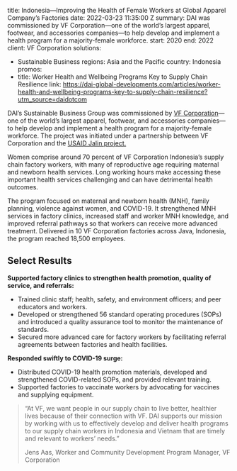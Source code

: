 
title: Indonesia—Improving the Health of Female Workers at Global Apparel Company’s
  Factories
date: 2022-03-23 11:35:00 Z
summary: DAI was commissioned by VF Corporation—one of the world’s largest apparel,
  footwear, and accessories companies—to help develop and implement a health program
  for a majority-female workforce.
start: 2020
end: 2022
client: VF Corporation
solutions:
- Sustainable Business
regions: Asia and the Pacific
country: Indonesia
promos:
- title: Worker Health and Wellbeing Programs Key to Supply Chain Resilience
  link: https://dai-global-developments.com/articles/worker-health-and-wellbeing-programs-key-to-supply-chain-resilience?utm_source=daidotcom


DAI’s Sustainable Business Group was commissioned by [VF Corporation](https://www.vfc.com/)—one of the world’s largest apparel, footwear, and accessories companies—to help develop and implement a health program for a majority-female workforce. The project was initiated under a partnership between VF Corporation and the [USAID Jalin project.](https://www.dai.com/our-work/projects/indonesia-jalin)

Women comprise around 70 percent of VF Corporation Indonesia’s supply chain factory workers, with many of reproductive age requiring maternal and newborn health services. Long working hours make accessing these important health services challenging and can have detrimental health outcomes.

The program focused on maternal and newborn health (MNH), family planning, violence against women, and COVID-19. It strengthened MNH services in factory clinics, increased staff and worker MNH knowledge, and improved referral pathways so that workers can receive more advanced treatment. Delivered in 10 VF Corporation factories across Java, Indonesia, the program reached 18,500 employees.

## Select Results

**Supported factory clinics to strengthen health promotion, quality of service, and referrals:**

* Trained clinic staff; health, safety, and environment officers; and peer educators and workers.
* Developed or strengthened 56 standard operating procedures (SOPs) and introduced a quality assurance tool to monitor the maintenance of standards.
* Secured more advanced care for factory workers by facilitating referral agreements between factories and health facilities.

**Responded swiftly to COVID-19 surge:**

* Distributed COVID-19 health promotion materials, developed and strengthened COVID-related SOPs, and provided relevant training.
* Supported factories to vaccinate workers by advocating for vaccines and supplying equipment.

> “At VF, we want people in our supply chain to live better, healthier lives because of their connection with VF. DAI supports our mission by working with us to effectively develop and deliver health programs to our supply chain workers in Indonesia and Vietnam that are timely and relevant to workers’ needs.”
>
> Jens Aas, Worker and Community Development Program Manager, VF Corporation
